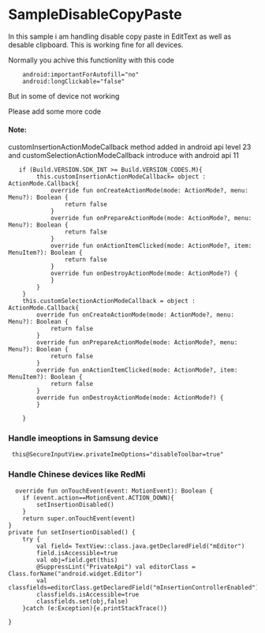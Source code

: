 # SampleDisableCopyPaste
 In this sample i am handling disable copy paste in EditText as well as desable clipboard. This is working fine for all devices.


Normally you achive this functionlity with this code

        android:importantForAutofill="no"
        android:longClickable="false"


But in some of device not working 

Please add some more code

<h4>Note:</h4>customInsertionActionModeCallback method added in android api level 23 and customSelectionActionModeCallback introduce with android api 11 


     
       if (Build.VERSION.SDK_INT >= Build.VERSION_CODES.M){
            this.customInsertionActionModeCallback= object : ActionMode.Callback{
                override fun onCreateActionMode(mode: ActionMode?, menu: Menu?): Boolean {
                    return false
                }
                override fun onPrepareActionMode(mode: ActionMode?, menu: Menu?): Boolean {
                    return false
                }
                override fun onActionItemClicked(mode: ActionMode?, item: MenuItem?): Boolean {
                    return false
                }
                override fun onDestroyActionMode(mode: ActionMode?) {
                }
            }
        }
        this.customSelectionActionModeCallback = object : ActionMode.Callback{
            override fun onCreateActionMode(mode: ActionMode?, menu: Menu?): Boolean {
                return false
            }
            override fun onPrepareActionMode(mode: ActionMode?, menu: Menu?): Boolean {
                return false
            }
            override fun onActionItemClicked(mode: ActionMode?, item: MenuItem?): Boolean {
                return false
            }
            override fun onDestroyActionMode(mode: ActionMode?) {
            }

        }



<h3> Handle imeoptions in Samsung device </h3>

     
     this@SecureInputView.privateImeOptions="disableToolbar=true"



<h3>Handle Chinese devices like RedMi</h3>


      
      override fun onTouchEvent(event: MotionEvent): Boolean {
        if (event.action==MotionEvent.ACTION_DOWN){
            setInsertionDisabled()
        }
        return super.onTouchEvent(event)
    }
    private fun setInsertionDisabled() {
        try {
            val field= TextView::class.java.getDeclaredField("mEditor")
            field.isAccessible=true
            val obj=field.get(this)
            @SuppressLint("PrivateApi") val editorClass = Class.forName("android.widget.Editor")
            val classfields=editorClass.getDeclaredField("mInsertionControllerEnabled")
            classfields.isAccessible=true
            classfields.set(obj,false)
        }catch (e:Exception){e.printStackTrace()}

    }















